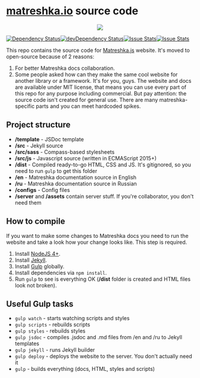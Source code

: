# [matreshka.io](http://matreshka.io) source code

<p align="center"><img src="http://i.imgur.com/42Lyr6F.png"></p>

[![Dependency Status](https://david-dm.org/matreshkajs/matreshka.io.svg)](https://david-dm.org/matreshkajs/matreshka.io)[![devDependency Status](https://david-dm.org/matreshkajs/matreshka.io/dev-status.svg)](https://david-dm.org/matreshkajs/matreshka.io#info=devDependencies)[![Issue Stats](http://issuestats.com/github/matreshkajs/matreshka.io/badge/pr)](http://issuestats.com/github/matreshkajs/matreshka.io)[![Issue Stats](http://issuestats.com/github/matreshkajs/matreshka.io/badge/issue)](http://issuestats.com/github/matreshkajs/matreshka.io)

This repo contains the source code for [Matreshka.js](https://github.com/matreshkajs/matreshka) website. It's moved to open-source because of 2 reasons:

1. For better Matreshka docs collaboration.
2. Some people asked how can they make the same cool website for another library or a framework. It's for you, guys. The website and docs are available under MIT license, that means you can use every part of this repo for any purpose including commercial. But pay attention: the source code isn't created for general use. There are many matreshka-specific parts and you can meet hardcoded spikes.

## Project structure

- **/template** - JSDoc template
- **/src** - Jekyll source
- **/src/sass** - Compass-based stylesheets
- **/src/js** - Javascript source (written in ECMAScript 2015+)
- **/dist** - Compiled ready-to-go HTML, CSS and JS. It's gitignored, so you need to run ``gulp`` to get this folder
- **/en** - Matreshka documentation source in English
- **/ru** - Matreshka documentation source in Russian
- **/configs** - Config files
- **/server** and **/assets** contain server stuff. If you're collaborator, you don't need them

## How to compile

If you want to make some changes to Matreshka docs you need to run the website and take a look how your change looks like. This step is required.

1. Install [NodeJS 4+](https://nodejs.org/).
2. Install [Jekyll](https://jekyllrb.com/).
3. Install [Gulp](http://gulpjs.com/) globally.
4. Install dependencies via ``npm install``.
5. Run ``gulp`` to see is everything OK (**/dist** folder is created and HTML files look not broken).

## Useful Gulp tasks

- ``gulp watch`` - starts watching scripts and styles
- ``gulp scripts`` - rebuilds scripts
- ``gulp styles`` - rebuilds styles
- ``gulp jsdoc`` - compiles .jsdoc and .md files from /en and /ru to Jekyll templates
- ``gulp jekyll`` - runs Jekyll builder
- ``gulp deploy`` - deploys the website to the server. You don't actually need it
- ``gulp`` - builds everything (docs, HTML, styles and scripts)
